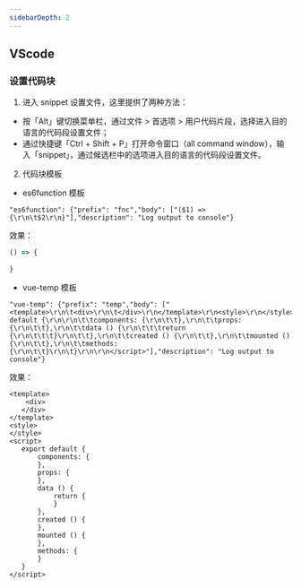 ```yaml
---
sidebarDepth: 2
---
```

## VScode
### 设置代码块
1. 进入 snippet 设置文件，这里提供了两种方法：
* 按「Alt」键切换菜单栏，通过文件 > 首选项 > 用户代码片段，选择进入目的语言的代码段设置文件；
* 通过快捷键「Ctrl + Shift + P」打开命令窗口（all command window），输入「snippet」，通过候选栏中的选项进入目的语言的代码段设置文件。

2. 代码块模板
* es6function 模板
```
"es6function": {"prefix": "fnc","body": ["($1) => {\r\n\t$2\r\n}"],"description": "Log output to console"}
```
效果：
```javascript
() => {
      
}
```
* vue-temp 模板
```
"vue-temp": {"prefix": "temp","body": ["<template>\r\n\t<div>\r\n\t</div>\r\n</template>\r\n<style>\r\n</style>\r\n<script>\r\n\r\n\texport default {\r\n\r\n\t\tcomponents: {\r\n\t\t},\r\n\t\tprops: {\r\n\t\t},\r\n\t\tdata () {\r\n\t\t\treturn {\r\n\t\t\t}\r\n\t\t},\r\n\t\tcreated () {\r\n\t\t},\r\n\t\tmounted () {\r\n\t\t},\r\n\t\tmethods: {\r\n\t\t}\r\n\t}\r\n\r\n</script>"],"description": "Log output to console"}
```
效果：
```vue
<template>
    <div>
   </div>
</template>
<style>
</style>
<script>
   export default {
       components: {
       },
       props: {
       },
       data () {
           return {
           }
       },
       created () {
       },
       mounted () {
       },
       methods: {
       }
   }
</script>
```
